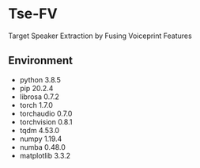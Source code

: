 # Tse-FV

Target Speaker Extraction by Fusing Voiceprint Features


## Environment
- python 3.8.5
- pip 20.2.4
- librosa 0.7.2
- torch 1.7.0
- torchaudio 0.7.0
- torchvision 0.8.1
- tqdm 4.53.0
- numpy 1.19.4
- numba 0.48.0
- matplotlib 3.3.2